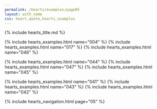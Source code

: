 ```yaml
---
permalink: /hearts/examples/page05
layout: with_name
css: heart,quote,hearts_examples
---
```


{% include hearts_title.md %}

{% include hearts_examples.html name="004" %}
{% include hearts_examples.html name="017" %}
{% include hearts_examples.html name="046" %}

{% include hearts_examples.html name="044" %}
{% include hearts_examples.html name="047" %}
{% include hearts_examples.html name="045" %}

{% include hearts_examples.html name="041" %}
{% include hearts_examples.html name="043" %}
{% include hearts_examples.html name="042" %}

{% include hearts_navigation.html page="05" %}
